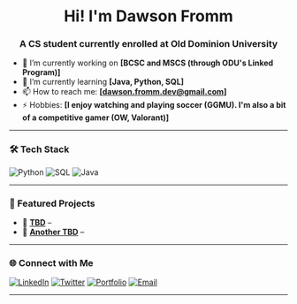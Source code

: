 <!-- Intro Section -->
<h1 align="center">Hi! I'm Dawson Fromm</h1>
<h3 align="center">A CS student currently enrolled at Old Dominion University </h3>

<!-- Quick Bio -->
- 🔭 I’m currently working on **[BCSC and MSCS (through ODU's Linked Program)]**
- 🌱 I’m currently learning **[Java, Python, SQL]**
- 📫 How to reach me: **[dawson.fromm.dev@gmail.com]**
- ⚡ Hobbies: **[I enjoy watching and playing soccer (GGMU). I'm also a bit of a competitive gamer (OW, Valorant)]**

---

<!-- Tech Stack -->
### 🛠 Tech Stack
![Python](https://img.shields.io/badge/Python-3776AB?style=for-the-badge&logo=python&logoColor=white)
![SQL](https://img.shields.io/badge/SQL-4479A1?style=for-the-badge&logo=postgresql&logoColor=white)
![Java](https://img.shields.io/badge/Java-ED8B00?style=for-the-badge&logo=openjdk&logoColor=white)

---

<!-- GitHub Stats -->
<!-- 
### 📊 GitHub Stats
<p align="center">
  <img src="https://github-readme-stats.vercel.app/api?username=dasunny&show_icons=true&theme=radical" alt="yourusername's GitHub stats" />
  <br/>
  <img src="https://github-readme-streak-stats.herokuapp.com/?user=dasunny&theme=radical" alt="GitHub Streak" />
  <br/>
  <img src="https://github-readme-stats.vercel.app/api/top-langs/?username=dasunny&layout=compact&theme=radical" alt="Top Languages" />
</p>

---
-->
<!-- Featured Projects -->
### 🚀 Featured Projects
- 🔹 [**TBD**](https://github.com/yourusername/project) – <!--Description of Project Here-->
- 🔹 [**Another TBD**](https://github.com/yourusername/project) – <!--Description of Project Here-->
---

<!-- Connect -->
### 🌐 Connect with Me
[![LinkedIn](https://img.shields.io/badge/-LinkedIn-blue?style=flat-square&logo=linkedin)](https://www.linkedin.com/in/dawson-fromm-492115363/)
[![Twitter](https://img.shields.io/badge/-Twitter-1DA1F2?style=flat-square&logo=twitter&logoColor=white)](TBDTwitter)
[![Portfolio](https://img.shields.io/badge/-Portfolio-black?style=flat-square&logo=firefox)](TBDPortfolio.com)
[![Email](https://img.shields.io/badge/-Email-c14438?style=flat-square&logo=gmail&logoColor=white)](mailto:dawson.fromm.dev@gmail.com)

---
